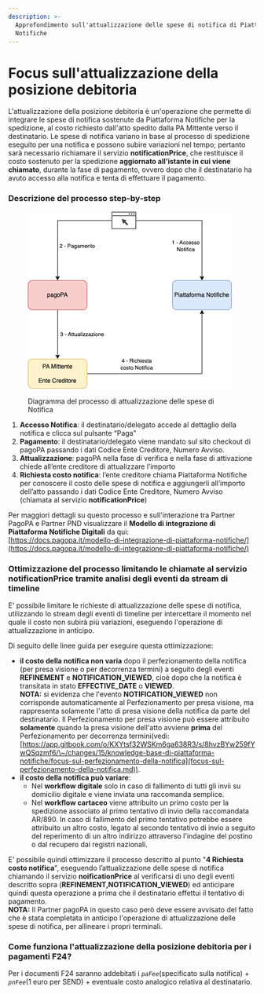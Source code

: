 ```yaml
---
description: >-
  Approfondimento sull'attualizzazione delle spese di notifica di Piattaforma
  Notifiche
---
```


# Focus sull'attualizzazione della posizione debitoria

L'attualizzazione della posizione debitoria è un'operazione che permette di integrare le spese di notifica sostenute da Piattaforma Notifiche per la spedizione, al costo richiesto dall'atto spedito dalla PA Mittente verso il destinatario. Le spese di notifica variano in base al processo di spedizione eseguito per una notifica e possono subire variazioni nel tempo; pertanto sarà necessario richiamare il servizio **notificationPrice**, che restituisce il costo sostenuto per la spedizione **aggiornato all'istante in cui viene chiamato**, durante la fase di pagamento, ovvero dopo che il destinatario ha avuto accesso alla notifica e tenta di effettuare il pagamento.

### Descrizione del processo step-by-step

<figure><img src="../.gitbook/assets/image (2).png" alt=""><figcaption><p>Diagramma del processo di attualizzazione delle spese di Notifica</p></figcaption></figure>

1. **Accesso Notifica**: il destinatario/delegato accede al dettaglio della notifica e clicca sul pulsante “Paga”
2. **Pagamento**: il destinatario/delegato viene mandato sul sito checkout di pagoPA passando i dati Codice Ente Creditore, Numero Avviso.
3. **Attualizzazione**: pagoPA nella fase di verifica e nella fase di attivazione chiede all’ente creditore di attualizzare l’importo
4. **Richiesta costo notifica**: l’ente creditore chiama Piattaforma Notifiche per conoscere il costo delle spese di notifica e aggiungerli all’importo dell’atto passando i dati Codice Ente Creditore, Numero Avviso (chiamata al servizio **notificationPrice**)

Per maggiori dettagli su questo processo e sull'interazione tra Partner PagoPA e Partner PND visualizzare il **Modello di integrazione di Piattaforma Notifiche Digitali** da qui:\
[https://docs.pagopa.it/modello-di-integrazione-di-piattaforma-notifiche/](https://docs.pagopa.it/modello-di-integrazione-di-piattaforma-notifiche/)

### Ottimizzazione del processo limitando le chiamate al servizio **notificationPrice** tramite analisi degli eventi da stream di timeline <a href="#ottimizzazioni" id="ottimizzazioni"></a>

E' possibile limitare le richieste di attualizzazione delle spese di notifica, utilizzando lo stream degli eventi di timeline per intercettare il momento nel quale il costo non subirà più variazioni, eseguendo l'operazione di attualizzazione in anticipo.&#x20;

Di seguito delle linee guida per eseguire questa ottimizzazione:

* **il costo della notifica non varia** dopo il perfezionamento della notifica (per presa visione o per decorrenza termini) a seguito degli eventi **REFINEMENT** e **NOTIFICATION\_VIEWED**, cioè dopo che la notifica è transitata in stato **EFFECTIVE\_DATE** o **VIEWED**.\
  **NOTA:** si evidenza che l'evento **NOTIFICATION\_VIEWED** non corrisponde automaticamente al Perfezionamento per presa visione, ma rappresenta solamente l'atto di presa visione della notifica da parte del destinatario. Il Perfezionamento per presa visione può essere attribuito **solamente** quando la presa visione dell'atto avviene **prima** del Perfezionamento per decorrenza termini(vedi:[https://app.gitbook.com/o/KXYtsf32WSKm6ga638R3/s/8hvzBYw259fYwQSqzmf6/\~/changes/15/knowledge-base-di-piattaforma-notifiche/focus-sul-perfezionamento-della-notifica](focus-sul-perfezionamento-della-notifica.md)).
* **il costo della notifica può variare**:
  * Nel **workflow digitale** solo in caso di fallimento di tutti gli invii su domicilio digitale e viene inviata una raccomanda semplice.
  * Nel **workflow cartaceo** viene attribuito un primo costo per la spedizione associato al primo tentativo di invio della raccomandata AR/890. In caso di fallimento del primo tentativo potrebbe essere attribuito un altro costo, legato al secondo tentativo di invio a seguito del reperimento di un altro indirizzo attraverso l'indagine del postino o dal recupero dai registri nazionali.

E' possibile quindi ottimizzare il processo descritto al punto "**4 Richiesta costo notifica**", eseguendo l’attualizzazione delle spese di notifica chiamando il servizio **noificationPrice** al verificarsi di uno degli eventi descritto sopra (**REFINEMENT,NOTIFICATION\_VIEWED**) ed anticipare quindi questa operazione a prima che il destinatario effettui il tentativo di pagamento.\
**NOTA:** Il Partner pagoPA in questo caso però deve essere avvisato del fatto che è stata completata in anticipo l'operazione di attualizzazione delle spese di notifica, per allineare i propri terminali.

### Come funziona l'attualizzazione della posizione debitoria per i pagamenti F24?

Per i documenti F24 saranno addebitati i _`paFee`_(specificato sulla notifica) + _`pnFee`_(1 euro per SEND) + eventuale costo analogico relativa al destinatario.
